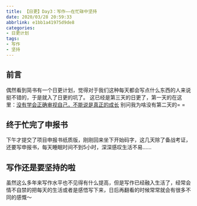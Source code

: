```yaml
---
title: 【日更】Day3：写作——在忙碌中坚持
date: 2020/03/28 20:59:33
abbrlink: e1bb1a41975d9de8
categories:
- 日更计划
tags:
- 写作
- 坚持
---
```

## 前言
偶然看到简书有一个日更计划，觉得对于我们这种每天都会写点什么东西的人来说挺不错的，于是就入了日更的坑了。
这已经是第三天的日更了，第一天的在这里：[没有学会正确审视自己，不能说是真正的成长](https://www.jianshu.com/p/f57282d1b859)
别问我为啥没有第二天的= =


## 终于忙完了申报书
下午才提交了项目申报书纸质版，刚刚回来坐下开始码字，这几天除了备战考证，还要写申报书，每天睡眠时间不到5小时，深深感叹生活不易......

## 写作还是要坚持的啦
虽然这么多年来写作水平也不见得有什么提高，但是写作已经融入生活了，经常会情不自禁的把每天的生活或者是感悟写下来，日后再翻看的时候常常就会有很多不同的感慨～
